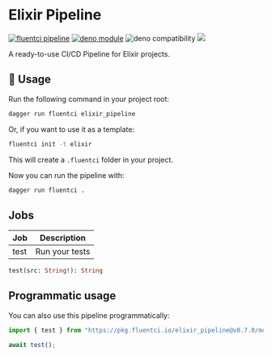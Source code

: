# Elixir Pipeline

[![fluentci pipeline](https://img.shields.io/badge/dynamic/json?label=pkg.fluentci.io&labelColor=%23000&color=%23460cf1&url=https%3A%2F%2Fapi.fluentci.io%2Fv1%2Fpipeline%2Felixir_pipeline&query=%24.version)](https://pkg.fluentci.io/elixir_pipeline)
[![deno module](https://shield.deno.dev/x/elixir_pipeline)](https://deno.land/x/elixir_pipeline)
![deno compatibility](https://shield.deno.dev/deno/^1.37)
[![](https://img.shields.io/codecov/c/gh/fluent-ci-templates/elixir-pipeline)](https://codecov.io/gh/fluent-ci-templates/elixir-pipeline)

A ready-to-use CI/CD Pipeline for Elixir projects.


## 🚀 Usage

Run the following command in your project root:

```bash
dagger run fluentci elixir_pipeline
```

Or, if you want to use it as a template:

```bash
fluentci init -t elixir
```

This will create a `.fluentci` folder in your project.

Now you can run the pipeline with:

```bash
dagger run fluentci .
```

## Jobs

| Job   | Description      |
| ----- | ---------------- |
| test  | Run your tests   |

```graphql
test(src: String!): String
```

## Programmatic usage

You can also use this pipeline programmatically:

```ts
import { test } from "https://pkg.fluentci.io/elixir_pipeline@v0.7.0/mod.ts";

await test();
```
